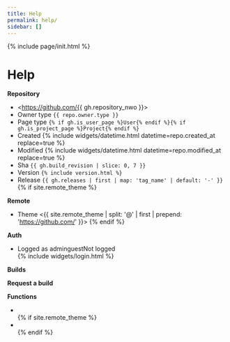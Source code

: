 ```yaml
---
title: Help
permalink: help/
sidebar: []
---
```

{% include page/init.html %}
# Help

**Repository**
- <https://github.com/{{ gh.repository_nwo }}>
- Owner type `{{ repo.owner.type }}`
- Page type `{% if gh.is_user_page %}User{% endif %}{% if gh.is_project_page %}Project{% endif %}`
- Created {% include widgets/datetime.html datetime=repo.created_at replace=true %}
- Modified {% include widgets/datetime.html datetime=repo.modified_at replace=true %}
- Sha `{{ gh.build_revision | slice: 0, 7 }}`
- Version `{% include version.html %}`
- Release `{{ gh.releases | first | map: 'tag_name' | default: '-' }}`
{% if site.remote_theme %}

**Remote**
- Theme <{{ site.remote_theme | split: '@' | first | prepend: 'https://github.com/' }}>
{% endif %}

**Auth**
<ul>
  <li><span apply-if-parent='hidden|html:not(.logged)'>Logged as <span apply-if-parent='hidden|html:not(.role-admin)'>admin</span><span apply-if-parent='hidden|html:not(.role-guest)'>guest</span></span><span apply-if-parent='hidden|.logged'>Not logged</span></li>
  {% include widgets/login.html %}
</ul>
<div apply-if-parent='hidden|html:not(.role-admin)'>
  <strong>Builds</strong>
  <ul github-api-url='repos/pages/builds/latest' github-api-text='Latest' github-api-out='status, created_at, duration'></ul>
  <strong>Request a build</strong>
  <ul github-api-url='repos/pages/builds' github-api-method='POST' github-api-out='status'></ul>
</div>
<strong>Functions</strong>
<ul>
  <li switch-boolean='functions|check_build'></li>
  {% if site.remote_theme %}<li apply-if-parent='hidden|html:not(.role-admin)' switch-boolean='functions|check_remote'></li>{% endif %}
</ul>
